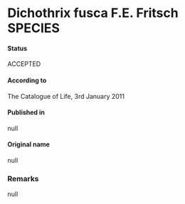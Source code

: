 # Dichothrix fusca F.E. Fritsch SPECIES

#### Status
ACCEPTED

#### According to
The Catalogue of Life, 3rd January 2011

#### Published in
null

#### Original name
null

### Remarks
null